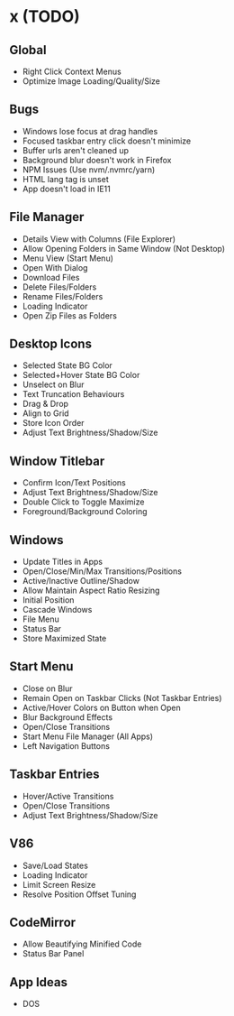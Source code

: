 # x (TODO)

## Global

- Right Click Context Menus
- Optimize Image Loading/Quality/Size

## Bugs

- Windows lose focus at drag handles
- Focused taskbar entry click doesn't minimize
- Buffer urls aren't cleaned up
- Background blur doesn't work in Firefox
- NPM Issues (Use nvm/.nvmrc/yarn)
- HTML lang tag is unset
- App doesn't load in IE11

## File Manager

- Details View with Columns (File Explorer)
- Allow Opening Folders in Same Window (Not Desktop)
- Menu View (Start Menu)
- Open With Dialog
- Download Files
- Delete Files/Folders
- Rename Files/Folders
- Loading Indicator
- Open Zip Files as Folders

## Desktop Icons

- Selected State BG Color
- Selected+Hover State BG Color
- Unselect on Blur
- Text Truncation Behaviours
- Drag & Drop
- Align to Grid
- Store Icon Order
- Adjust Text Brightness/Shadow/Size

## Window Titlebar

- Confirm Icon/Text Positions
- Adjust Text Brightness/Shadow/Size
- Double Click to Toggle Maximize
- Foreground/Background Coloring

## Windows

- Update Titles in Apps
- Open/Close/Min/Max Transitions/Positions
- Active/Inactive Outline/Shadow
- Allow Maintain Aspect Ratio Resizing
- Initial Position
- Cascade Windows
- File Menu
- Status Bar
- Store Maximized State

## Start Menu

- Close on Blur
- Remain Open on Taskbar Clicks (Not Taskbar Entries)
- Active/Hover Colors on Button when Open
- Blur Background Effects
- Open/Close Transitions
- Start Menu File Manager (All Apps)
- Left Navigation Buttons

## Taskbar Entries

- Hover/Active Transitions
- Open/Close Transitions
- Adjust Text Brightness/Shadow/Size

## V86

- Save/Load States
- Loading Indicator
- Limit Screen Resize
- Resolve Position Offset Tuning

## CodeMirror

- Allow Beautifying Minified Code
- Status Bar Panel

## App Ideas

- DOS
